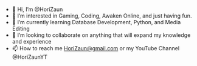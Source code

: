 - 👋 Hi, I’m @HoriZaun
- 👀 I’m interested in Gaming, Coding, Awaken Online, and just having fun.
- 🌱 I’m currently learning Database Development, Python, and Media Editing
- 💞️ I’m looking to collaborate on anything that will expand my knowledge and experience
- 📫 How to reach me HoriZaun@gmail.com or my YouTube Channel @HoriZaunYT

<!---
HoriZaun/HoriZaun is a ✨ special ✨ repository because its `README.md` (this file) appears on your GitHub profile.
You can click the Preview link to take a look at your changes.
--->
